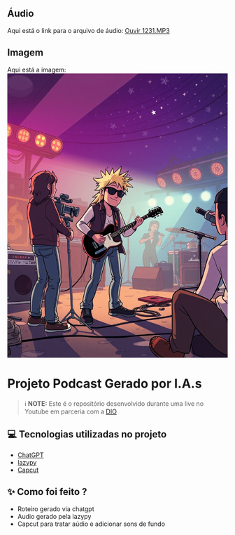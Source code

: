 ## Áudio
Aqui está o link para o arquivo de áudio:
[Ouvir 1231.MP3](output/1231.MP3)

## Imagem
Aqui está a imagem:
![Imagem](assets/c8d2ea7ba0f39bf8b56baebb9c5ae447.jpg)

# Projeto Podcast Gerado por I.A.s


 > ℹ️ **NOTE:** Este é o repositório desenvolvido durante uma live no Youtube em parceria com a [DIO](https://dio.me)

## 💻 Tecnologias utilizadas no projeto

- [ChatGPT](https://chat.openai.com/) 
- [lazypy](https://lazypy.ro/tts/)
- [Capcut](https://www.capcut.com/pt-br/)

## ✨ Como foi feito ?

- Roteiro gerado via chatgpt
- Audio gerado pela lazypy
- Capcut para tratar aúdio e adicionar sons de fundo
